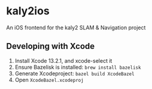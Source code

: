 # kaly2ios
An iOS frontend for the kaly2 SLAM &amp; Navigation project

## Developing with Xcode
1) Install Xcode 13.2.1, and xcode-select it
2) Ensure Bazelisk is installed: `brew install bazelisk`
3) Generate Xcodeproject: `bazel build XcodeBazel`
4) Open `XcodeBazel.xcodeproj`